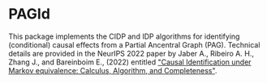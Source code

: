 # PAGId
This package implements the CIDP and IDP algorithms for identifying (conditional) causal effects from a Partial Ancentral Graph (PAG). Technical details are provided in the NeurIPS 2022 paper by Jaber A., Ribeiro A. H., Zhang J., and Bareinboim E., (2022) entitled ["Causal Identification under Markov equivalence: Calculus, Algorithm, and Completeness"](https://proceedings.neurips.cc/paper_files/paper/2022/hash/17a9ab4190289f0e1504bbb98d1d111a-Abstract-Conference.html).


